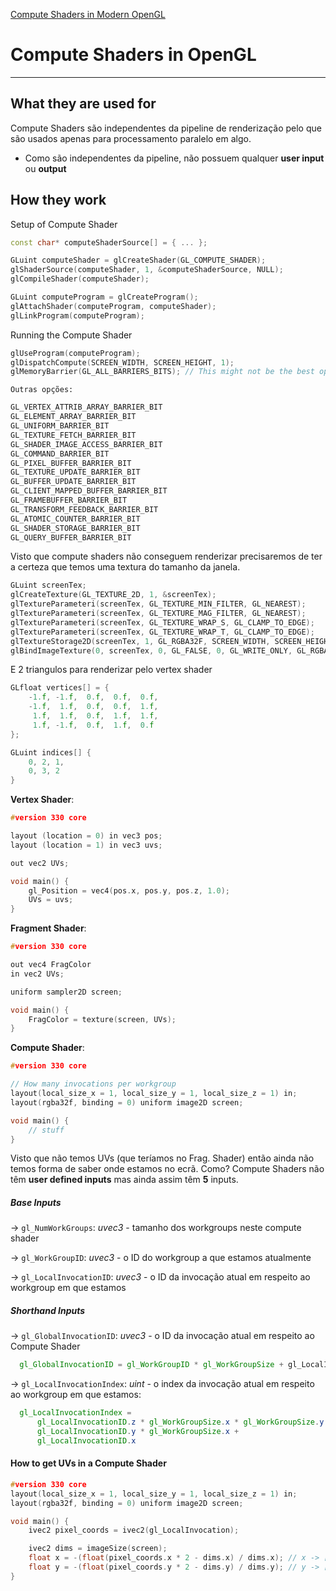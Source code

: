 [Compute Shaders in Modern OpenGL](https://www.youtube.com/watch?v=nF4X9BIUzx0)

# Compute Shaders in OpenGL
---

## What they are used for
Compute Shaders são independentes da pipeline de renderização pelo que são usados apenas para processamento paralelo em algo.

* Como são independentes da pipeline, não possuem qualquer **user input** ou **output**

## How they work
Setup of Compute Shader
```cpp
const char* computeShaderSource[] = { ... };

GLuint computeShader = glCreateShader(GL_COMPUTE_SHADER);
glShaderSource(computeShader, 1, &computeShaderSource, NULL);
glCompileShader(computeShader);

GLuint computeProgram = glCreateProgram();
glAttachShader(computeProgram, computeShader);
glLinkProgram(computeProgram);
```

Running the Compute Shader
```cpp
glUseProgram(computeProgram);
glDispatchCompute(SCREEN_WIDTH, SCREEN_HEIGHT, 1);
glMemoryBarrier(GL_ALL_BARRIERS_BITS); // This might not be the best option
```
	Outras opções:
```Cpp
GL_VERTEX_ATTRIB_ARRAY_BARRIER_BIT
GL_ELEMENT_ARRAY_BARRIER_BIT
GL_UNIFORM_BARRIER_BIT
GL_TEXTURE_FETCH_BARRIER_BIT
GL_SHADER_IMAGE_ACCESS_BARRIER_BIT
GL_COMMAND_BARRIER_BIT
GL_PIXEL_BUFFER_BARRIER_BIT
GL_TEXTURE_UPDATE_BARRIER_BIT
GL_BUFFER_UPDATE_BARRIER_BIT
GL_CLIENT_MAPPED_BUFFER_BARRIER_BIT
GL_FRAMEBUFFER_BARRIER_BIT
GL_TRANSFORM_FEEDBACK_BARRIER_BIT
GL_ATOMIC_COUNTER_BARRIER_BIT
GL_SHADER_STORAGE_BARRIER_BIT
GL_QUERY_BUFFER_BARRIER_BIT
```

Visto que compute shaders não conseguem renderizar precisaremos de ter a certeza que temos uma textura do tamanho da janela.

```cpp
GLuint screenTex;
glCreateTexture(GL_TEXTURE_2D, 1, &screenTex);
glTextureParameteri(screenTex, GL_TEXTURE_MIN_FILTER, GL_NEAREST);
glTextureParameteri(screenTex, GL_TEXTURE_MAG_FILTER, GL_NEAREST);
glTextureParameteri(screenTex, GL_TEXTURE_WRAP_S, GL_CLAMP_TO_EDGE);
glTextureParameteri(screenTex, GL_TEXTURE_WRAP_T, GL_CLAMP_TO_EDGE);
glTextureStorage2D(screenTex, 1, GL_RGBA32F, SCREEN_WIDTH, SCREEN_HEIGHT);
glBindImageTexture(0, screenTex, 0, GL_FALSE, 0, GL_WRITE_ONLY, GL_RGBA32F);
```

E 2 triangulos para renderizar pelo vertex shader

```cpp
GLfloat vertices[] = {
	-1.f, -1.f,  0.f,  0.f,  0.f, 
	-1.f,  1.f,  0.f,  0.f,  1.f,
	 1.f,  1.f,  0.f,  1.f,  1.f,
	 1.f, -1.f,  0.f,  1.f,  0.f
};

GLuint indices[] {
	0, 2, 1,
	0, 3, 2
}
```


__Vertex Shader__:

```cpp
#version 330 core

layout (location = 0) in vec3 pos;
layout (location = 1) in vec3 uvs;

out vec2 UVs;

void main() {
	gl_Position = vec4(pos.x, pos.y, pos.z, 1.0);
	UVs = uvs;
}
```


__Fragment Shader__:

```cpp
#version 330 core

out vec4 FragColor
in vec2 UVs;

uniform sampler2D screen;

void main() {
	FragColor = texture(screen, UVs);
}
```


__Compute Shader__:

```c++
#version 330 core

// How many invocations per workgroup
layout(local_size_x = 1, local_size_y = 1, local_size_z = 1) in;
layout(rgba32f, binding = 0) uniform image2D screen;

void main() {
	// stuff
}
```

Visto que não temos UVs (que teríamos no Frag. Shader) então ainda não temos forma de saber onde estamos no ecrã. Como? Compute Shaders não têm **user defined inputs** mas ainda assim têm **5** inputs.


##### Base Inputs
-> `gl_NumWorkGroups`:
	*uvec3* - tamanho dos workgroups neste compute shader

-> `gl_WorkGroupID`:
	*uvec3* - o ID do workgroup a que estamos atualmente

-> `gl_LocalInvocationID`:
	*uvec3* - o ID da invocação atual em respeito ao workgroup em que estamos

##### Shorthand Inputs
-> `gl_GlobalInvocationID`:
	*uvec3* - o ID da invocação atual em respeito ao Compute Shader
```glsl
  gl_GlobalInvocationID = gl_WorkGroupID * gl_WorkGroupSize + gl_LocalInvocation
```

-> `gl_LocalInvocationIndex`:
	*uint*  - o index da invocação atual em respeito ao workgroup em que estamos:
```glsl
  gl_LocalInvocationIndex = 
	  gl_LocalInvocationID.z * gl_WorkGroupSize.x * gl_WorkGroupSize.y +
	  gl_LocalInvocationID.y * gl_WorkGroupSize.x +
	  gl_LocalInvocationID.x
```

#### How to get UVs in a Compute Shader
```c++
#version 330 core
layout(local_size_x = 1, local_size_y = 1, local_size_z = 1) in;
layout(rgba32f, binding = 0) uniform image2D screen;

void main() {
	ivec2 pixel_coords = ivec2(gl_LocalInvocation);

	ivec2 dims = imageSize(screen);
	float x = -(float(pixel_coords.x * 2 - dims.x) / dims.x); // x -> [-1.f, 1.f]
	float y = -(float(pixel_coords.y * 2 - dims.y) / dims.y); // y -> [-1.f, 1.f]
}
```


